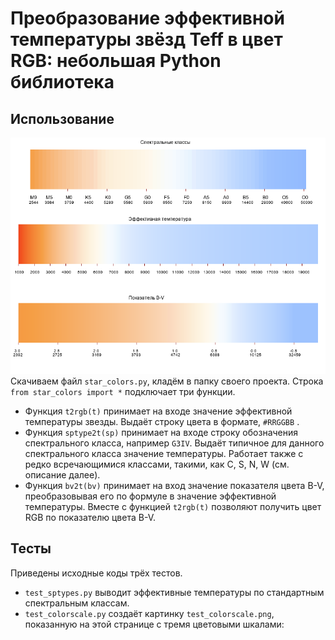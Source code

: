 # Преобразование эффективной температуры звёзд Teff в цвет RGB: небольшая Python библиотека
## Использование
![Шкалы цветов звёзд](test_colorscale.png)
Скачиваем файл `star_colors.py`, кладём в папку своего проекта. Строка `from star_colors import *` подключает три функции.
- Функция `t2rgb(t)` принимает на входе значение эффективной температуры звезды. Выдаёт строку цвета в формате, `#RRGGBB` .
- Функция `sptype2t(sp)` принимает на входе строку обозначения спектрального класса, например `G3IV`. Выдаёт типичное для данного спектрального класса значение температуры. Работает также с редко всречающимися классами, такими, как C, S, N, W (см. описание далее).
- Функция `bv2t(bv)` принимает на вход значение показателя цвета B-V, преобразовывая его по формуле в значение эффективной температуры. Вместе с функцией `t2rgb(t)` позволяют получить цвет RGB по показателю цвета B-V.
## Тесты
Приведены исходные коды трёх тестов.
- `test_sptypes.py` выводит эффективные температуры по стандартным спектральным классам.
- `test_colorscale.py` создаёт картинку `test_colorscale.png`, показанную на этой странице с тремя цветовыми шкалами: